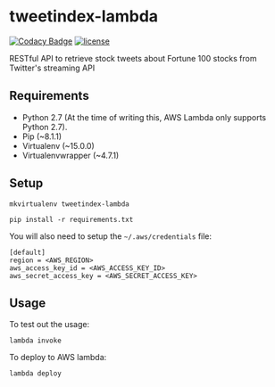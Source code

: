 # tweetindex-lambda

[![Codacy Badge](https://api.codacy.com/project/badge/Grade/711ee3a2255e45aca20cab00f2320219)](https://www.codacy.com/app/suddir/tweetindex-lambda?utm_source=github.com&amp;utm_medium=referral&amp;utm_content=suddi/tweetindex-lambda&amp;utm_campaign=Badge_Grade)
[![license](https://img.shields.io/github/license/suddi/tweetindex-lambda.svg?maxAge=2592000)](https://github.com/suddi/tweetindex-lambda)

RESTful API to retrieve stock tweets about Fortune 100 stocks from Twitter's streaming API

## Requirements

* Python 2.7 (At the time of writing this, AWS Lambda only supports Python 2.7).
* Pip (~8.1.1)
* Virtualenv (~15.0.0)
* Virtualenvwrapper (~4.7.1)

## Setup

````
mkvirtualenv tweetindex-lambda

pip install -r requirements.txt
````

You will also need to setup the `~/.aws/credentials` file:

````
[default]
region = <AWS_REGION>
aws_access_key_id = <AWS_ACCESS_KEY_ID>
aws_secret_access_key = <AWS_SECRET_ACCESS_KEY>
````

## Usage

To test out the usage:

````
lambda invoke
````

To deploy to AWS lambda:

````
lambda deploy
````
